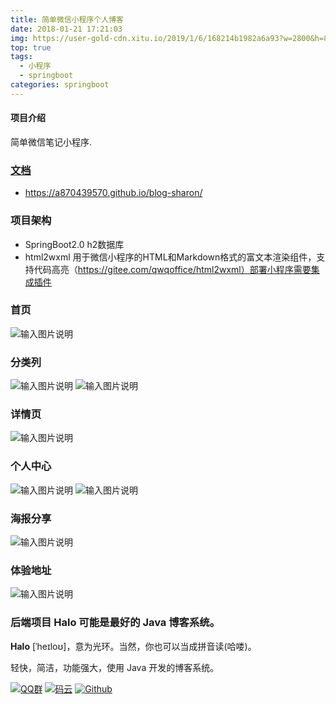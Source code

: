 ```yaml
---
title: 简单微信小程序个人博客
date: 2018-01-21 17:21:03
img: https://user-gold-cdn.xitu.io/2019/1/6/168214b1982a6a93?w=2800&h=800&f=jpeg&s=164058
top: true
tags:
  - 小程序
  - springboot
categories: springboot
---
```


#### 项目介绍
简单微信笔记小程序.

### [文档](https://a870439570.github.io/blog-sharon/) 
- https://a870439570.github.io/blog-sharon/


### 项目架构
- SpringBoot2.0 h2数据库
-  html2wxml  用于微信小程序的HTML和Markdown格式的富文本渲染组件，支持代码高亮（https://gitee.com/qwqoffice/html2wxml）部署小程序需要集成插件




### 首页

![输入图片说明](https://user-gold-cdn.xitu.io/2019/1/3/168138bfa35e1a81?w=327&h=686&f=png&s=138430)

### 分类列

![输入图片说明](https://user-gold-cdn.xitu.io/2019/1/3/168138bfa34f4106?w=308&h=678&f=png&s=160844)
![输入图片说明](https://user-gold-cdn.xitu.io/2019/1/3/168138bfa364a99d?w=313&h=689&f=png&s=67782)

### 详情页

![输入图片说明](https://user-gold-cdn.xitu.io/2019/1/3/168138bfa37c7a18?w=311&h=683&f=png&s=126084)


### 个人中心

![输入图片说明](https://user-gold-cdn.xitu.io/2019/1/3/168138bfa5a4ecfe?w=315&h=683&f=png&s=40744)
![输入图片说明](https://user-gold-cdn.xitu.io/2019/1/3/168138bfa5b74b1b?w=318&h=693&f=png&s=40358)

### 海报分享
![输入图片说明](https://user-gold-cdn.xitu.io/2019/1/3/168138c0383f0173?w=319&h=688&f=png&s=196882)


### 体验地址

![输入图片说明](https://user-gold-cdn.xitu.io/2019/1/6/168214b1982a6a93?w=2800&h=800&f=jpeg&s=164058)




### 后端项目 Halo 可能是最好的 Java 博客系统。

**Halo** [ˈheɪloʊ]，意为光环。当然，你也可以当成拼音读(哈喽)。

轻快，简洁，功能强大，使用 Java 开发的博客系统。



[![QQ群](https://img.shields.io/badge/QQ%E7%BE%A4-924715723-yellowgreen.svg)](https://jq.qq.com/?_wv=1027&k=5PIRvFq)
[![码云](https://img.shields.io/badge/Gitee-%E7%A0%81%E4%BA%91-yellow.svg)](https://gitee.com/qinxuewu)
[![Github](https://img.shields.io/badge/Github-Github-red.svg)](https://github.com/a870439570/blog-sharon)